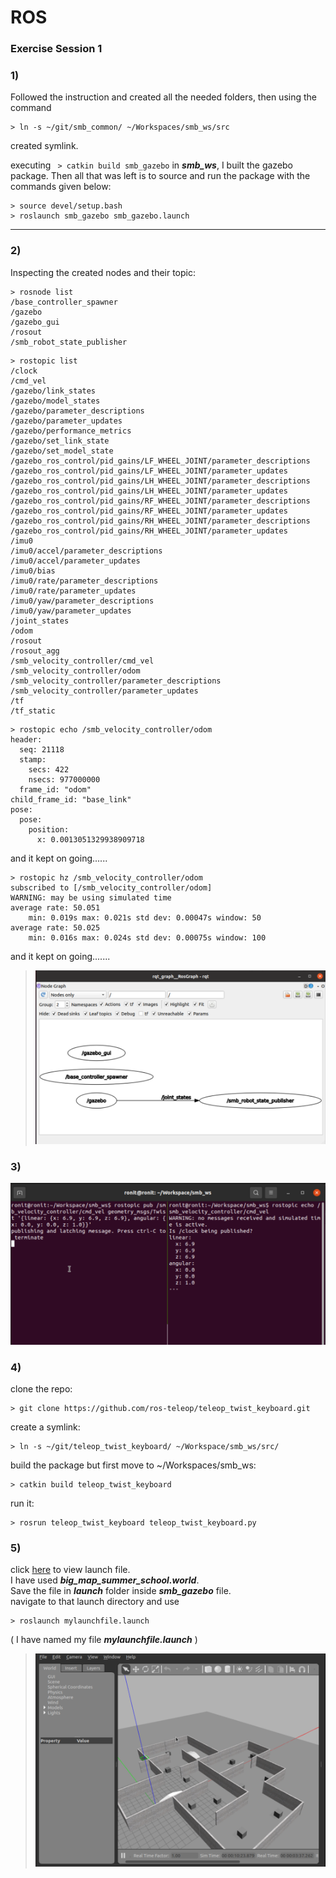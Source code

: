 
# ROS #

### Exercise Session 1

### **1)**

Followed the instruction and created all the needed folders, then using the command   
```
> ln -s ~/git/smb_common/ ~/Workspaces/smb_ws/src
```   
created symlink.

executing ``` > catkin build smb_gazebo``` in ***smb_ws***, I built the gazebo package.
Then all that was left is to source and run the package with the commands given below:   
```
> source devel/setup.bash 
> roslaunch smb_gazebo smb_gazebo.launch
```

<hr>

### **2)**

Inspecting the created nodes and their topic:

```
> rosnode list
/base_controller_spawner
/gazebo
/gazebo_gui
/rosout
/smb_robot_state_publisher
```

```
> rostopic list
/clock
/cmd_vel
/gazebo/link_states
/gazebo/model_states
/gazebo/parameter_descriptions
/gazebo/parameter_updates
/gazebo/performance_metrics
/gazebo/set_link_state
/gazebo/set_model_state
/gazebo_ros_control/pid_gains/LF_WHEEL_JOINT/parameter_descriptions
/gazebo_ros_control/pid_gains/LF_WHEEL_JOINT/parameter_updates
/gazebo_ros_control/pid_gains/LH_WHEEL_JOINT/parameter_descriptions
/gazebo_ros_control/pid_gains/LH_WHEEL_JOINT/parameter_updates
/gazebo_ros_control/pid_gains/RF_WHEEL_JOINT/parameter_descriptions
/gazebo_ros_control/pid_gains/RF_WHEEL_JOINT/parameter_updates
/gazebo_ros_control/pid_gains/RH_WHEEL_JOINT/parameter_descriptions
/gazebo_ros_control/pid_gains/RH_WHEEL_JOINT/parameter_updates
/imu0
/imu0/accel/parameter_descriptions
/imu0/accel/parameter_updates
/imu0/bias
/imu0/rate/parameter_descriptions
/imu0/rate/parameter_updates
/imu0/yaw/parameter_descriptions
/imu0/yaw/parameter_updates
/joint_states
/odom
/rosout
/rosout_agg
/smb_velocity_controller/cmd_vel
/smb_velocity_controller/odom
/smb_velocity_controller/parameter_descriptions
/smb_velocity_controller/parameter_updates
/tf
/tf_static
```

```
> rostopic echo /smb_velocity_controller/odom
header: 
  seq: 21118
  stamp: 
    secs: 422
    nsecs: 977000000
  frame_id: "odom"
child_frame_id: "base_link"
pose: 
  pose: 
    position: 
      x: 0.0013051329938909718
``` 
and it kept on going......

```
> rostopic hz /smb_velocity_controller/odom
subscribed to [/smb_velocity_controller/odom]
WARNING: may be using simulated time
average rate: 50.051
	min: 0.019s max: 0.021s std dev: 0.00047s window: 50
average rate: 50.025
	min: 0.016s max: 0.024s std dev: 0.00075s window: 100
  ```
 and it kept on going.......

> ![alt text](./images/_1.png)


### **3)**


![alt text](./images/_2.png)

### **4)**
 clone the repo:
 ```
 > git clone https://github.com/ros-teleop/teleop_twist_keyboard.git
 ```
 create a symlink:
```
> ln -s ~/git/teleop_twist_keyboard/ ~/Workspace/smb_ws/src/
```
build the package but first move to ~/Workspaces/smb_ws:
```
> catkin build teleop_twist_keyboard 
```
run it:
```
> rosrun teleop_twist_keyboard teleop_twist_keyboard.py
```
### **5)**

click <a href="./files/mylaunchfile.launch" >here</a> to view launch file.      
I have used ***big_map_summer_school.world***.   
Save the file in  ***launch*** folder inside ***smb_gazebo*** file.   
 navigate to that launch directory and use
```
> roslaunch mylaunchfile.launch
```
( I have named my file ***mylaunchfile.launch*** )

> ![alt text](./images/_3.png)
